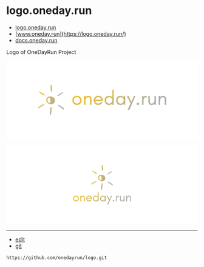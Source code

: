 # logo.oneday.run
+ [logo.oneday.run](https://logo.oneday.run/)
+ [www.oneday.run](https://logo.oneday.run/)
+ [docs.oneday.run](https://logo.oneday.run/)
 
Logo of OneDayRun Project

![1/cover.png](1/cover.png)

![2/cover.png](2/cover.png)

---
+ [edit](https://github.com/onedayrun/logo/edit/master/README.md)
+ [git](https://github.com/onedayrun/logo)
```
https://github.com/onedayrun/logo.git
```
